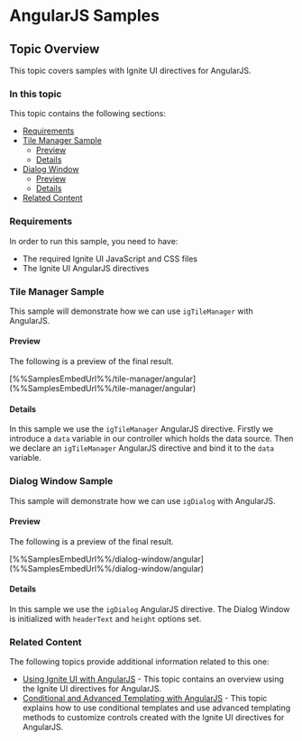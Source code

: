 <!--
|metadata|
{
    "fileName": "angularjs-samples",
    "controlName": [],
    "tags": []
}
|metadata|
-->

# AngularJS Samples

## Topic Overview
This topic covers samples with Ignite UI directives for AngularJS.

### In this topic

This topic contains the following sections:
-   [Requirements](#requirements)
-   [Tile Manager Sample](#tile_manager_sample)
    -   [Preview](#tile_manager_sample_preview)
    -   [Details](#tile_manager_sample_details)
-   [Dialog Window](#dialog_window_sample)
    -   [Preview](#dialog_window_sample_preview)
    -   [Details](#dialog_window_sample_details)
-   [Related Content](#related_content)

### <a id="requirements"></a>Requirements
In order to run this sample, you need to have:
-   The required Ignite UI JavaScript and CSS files
-   The Ignite UI AngularJS directives

### <a id="tile_manager_sample"></a>Tile Manager Sample​
This sample will demonstrate how we can use `igTileManager` with AngularJS.

#### <a id="tile_manager_sample_preview"></a>Preview
The following is a preview of the final result.

<div class="embed-sample">
   [%%SamplesEmbedUrl%%/tile-manager/angular](%%SamplesEmbedUrl%%/tile-manager/angular)
</div>

#### <a id="tile_manager_sample_details"></a>Details
In this sample we use the `igTileManager` AngularJS directive. Firstly we introduce a `data` variable in our controller which holds the data source. Then we declare an `igTileManager` AngularJS directive and bind it to the `data` variable.

### <a id="dialog_window_sample"></a>Dialog Window Sample​
This sample will demonstrate how we can use `igDialog` with AngularJS.

#### <a id="dialog_window_sample_preview"></a>Preview
The following is a preview of the final result.

<div class="embed-sample">
   [%%SamplesEmbedUrl%%/dialog-window/angular](%%SamplesEmbedUrl%%/dialog-window/angular)
</div>

#### <a id="dialog_window_sample_details"></a>Details
In this sample we use the `igDialog` AngularJS directive. The Dialog Window is initialized with `headerText` and `height` options set.

### <a id="related_content"></a>Related Content
The following topics provide additional information related to this one:

-   [Using Ignite UI with AngularJS](Using-Ignite-UI-with-AngularJS.html) - This topic contains an overview using the Ignite UI directives for AngularJS.
-   [Conditional and Advanced Templating with AngularJS](Conditional-and-Advanced-Templating-with-AngularJS.html) - This topic explains how to use conditional templates and use advanced templating methods to customize controls created with the Ignite UI directives for AngularJS.